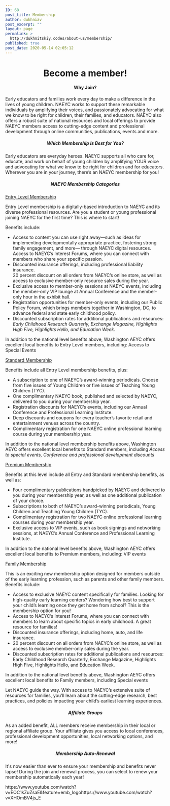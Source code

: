 ```yaml
---
ID: 68
post_title: Membership
author: dukhniav
post_excerpt: ""
layout: page
permalink: >
  http://dukhnitskiy.codes/about-us/membership/
published: true
post_date: 2020-05-14 02:05:12
---
```

<h1 style="text-align: center;">Become a member!</h1><h4 style="text-align: center;">Why Join?</h4><p>Early educators and families work every day to make a difference in the lives of young children. NAEYC works to support these remarkable individuals by amplifying their voices, and passionately advocating for what we know to be right for children, their families, and educators. NAEYC also offers a robust suite of national resources and local offerings to provide NAEYC members access to cutting-edge content and professional development through online communities, publications, events and more.</p><h5 style="text-align: center;">Which Membership Is Best for You?</h5><p>Early educators are everyday heroes. NAEYC supports all who care for, educate, and work on behalf of young children by amplifying YOUR voice and advocating for what we know to be right for children and for educators. Wherever you are in your journey, there’s an NAEYC membership for you!</p><h5 style="text-align: center;">NAEYC Membership Categories</h5>		
												<a href="">Entry Level Membership</a>
					<p>Entry Level membership is a digitally-based introduction to NAEYC and its diverse professional resources. Are you a student or young professional joining NAEYC for the first time? This is where to start! </p><p>Benefits include:</p><ul><li>Access to content you can use right away—such as ideas for implementing developmentally appropriate practice, fostering strong family engagement, and more— through NAEYC digital resources.<br />Access to NAEYC’s Interest Forums, where you can connect with members who share your specific passion.</li><li>Discounted insurance offerings, including professional liability insurance.<br />20 percent discount on all orders from NAEYC’s online store, as well as access to exclusive member-only resource sales during the year.</li><li>Exclusive access to member-only sessions at NAEYC events, including the member-only VIP lounge at Annual Conference and the member-only hour in the exhibit hall.</li><li>Registration opportunities for member-only events, including our Public Policy Forum, which brings members together in Washington, DC, to advance federal and state early childhood policy.</li><li>Discounted subscription rates for additional publications and resources: <em>Early Childhood Research Quarterly, Exchange Magazine, Highlights High Five, Highlights Hello, and Education Week.</em></li></ul><p>In addition to the national level benefits above, Washington AEYC offers excellent local benefits to Entry Level members, including: Access to Special Events</p>
												<a href="">Standard Membership</a>
					<p>Benefits include all Entry Level membership benefits, plus:</p><ul><li>A subscription to one of NAEYC’s award-winning periodicals. Choose from five issues of Young Children or five issues of Teaching Young Children (TYC).</li><li>One complimentary NAEYC book, published and selected by NAEYC, delivered to you during your membership year.</li><li>Registration discounts for NAEYC’s events, including our Annual Conference and Professional Learning Institute.</li><li>Deep discounts and coupons for every teacher’s favorite retail and entertainment venues across the country.</li><li>Complimentary registration for one NAEYC online professional learning course during your membership year.</li></ul><p>In addition to the national level membership benefits above, Washington AEYC offers excellent local benefits to Standard members, including <em>Access to special events, Conference and professional development discounts</em></p>
												<a href="">Premium Membership</a>
					<p>Benefits at this level include all Entry and Standard membership benefits, as well as:</p><ul><li>Four complimentary publications handpicked by NAEYC and delivered to you during your membership year, as well as one additional publication of your choice.</li><li>Subscriptions to both of NAEYC’s award-winning periodicals, Young Children and Teaching Young Children (TYC).</li><li>Complimentary registration for two NAEYC online professional learning courses during your membership year.</li><li>Exclusive access to VIP events, such as book signings and networking sessions, at NAEYC’s Annual Conference and Professional Learning Institute.</li></ul><p>In addition to the national level benefits above, Washington AEYC offers excellent local benefits to Premium members, including: VIP events</p>
												<a href="">Family Membership</a>
					<p>This is an exciting new membership option designed for members outside of the early learning profession, such as parents and other family members. Benefits include:</p><ul><li>Access to exclusive NAEYC content specifically for families. Looking for high-quality early learning centers? Wondering how best to support your child’s learning once they get home from school? This is the membership option for you!</li><li>Access to NAEYC’s Interest Forums, where you can connect with members to learn about specific topics in early childhood. A great resource for families!</li><li>Discounted insurance offerings, including home, auto, and life insurance.</li><li>20 percent discount on all orders from NAEYC’s online store, as well as access to exclusive member-only sales during the year.</li><li>Discounted subscription rates for additional publications and resources: Early Childhood Research Quarterly, Exchange Magazine, Highlights High Five, Highlights Hello, and Education Week.</li></ul><p>In addition to the national level benefits above, Washington AEYC offers excellent local benefits to Family members, including Special events</p>
		<p>Let NAEYC guide the way. With access to NAEYC’s extensive suite of resources for families, you’ll learn about the cutting-edge research, best practices, and policies impacting your child’s earliest learning experiences. </p><h5 style="text-align: center;">Affiliate Groups</h5><p>As an added benefit, ALL members receive membership in their local or regional affiliate group. Your affiliate gives you access to local conferences, professional development opportunities, local networking options, and more! </p><h5 style="text-align: center;">Membership Auto-Renewal</h5><p>It's now easier than ever to ensure your membership and benefits never lapse! During the join and renewal process, you can select to renew your membership automatically each year! </p>https://www.youtube.com/watch?v=EOC1kZuZsaE&#038;feature=emb_logohttps://www.youtube.com/watch?v=XHOmBV4js_E